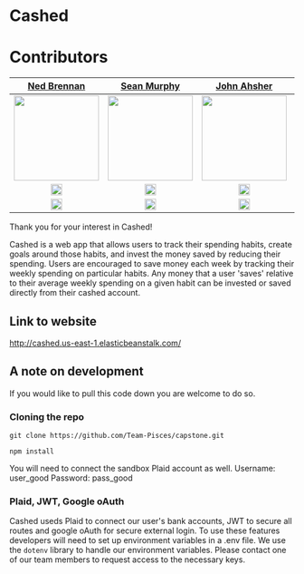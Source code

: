 # Cashed

# Contributors

|                                                     [Ned Brennan](https://www.linkedin.com/in/edward-brennan/)                                                     |                                                   [Sean Murphy](https://www.linkedin.com/in/scmurphy96/)                                                    |                                               [John Ahsher](https://www.linkedin.com/in/-john-asher/)                                               |                                                    [Kevin Lee](https://www.linkedin.com/in/kevin-lee-/)                                                     |
| :----------------------------------------------------------------------------------------------------------------------------------------------------------------: | :----------------------------------------------------------------------------------------------------------------------------------------------------------------: | :----------------------------------------------------------------------------------------------------------------------------------------------------------------: | :-------------------------------------------------------------------------------------------------------------------------------------------------------------: |
| [<img src="https://user-images.githubusercontent.com/36062933/111173237-dde2cf80-857c-11eb-8ca4-40962da23ad0.png" width = "150" />](https://github.com/NedBrennan) | [<img src="https://avatars.githubusercontent.com/u/54608605?s=400&v=4" width = "150" />](https://github.com/scmurphy96) | [<img src="https://avatars.githubusercontent.com/u/6667623?s=400&u=b87653292839ec221a5e964b0faa9ac5f1ef38ff&v=4" width = "150" />](https://github.com/jfilm) | [<img src="https://avatars.githubusercontent.com/u/62904438?s=400&u=490262981682487ab16fe4178258adbbc6e79c92&v=4" width = "150" />](https://github.com/juholee96) |
|   [<img src="https://user-images.githubusercontent.com/36062933/108450440-38656600-7233-11eb-9ed0-34ecedcae435.png" width="20"> ](https://github.com/NedBrennan)   |   [<img src="https://user-images.githubusercontent.com/36062933/108450440-38656600-7233-11eb-9ed0-34ecedcae435.png" width="20"> ](https://github.com/scmurphy96)    |   [<img src="https://user-images.githubusercontent.com/36062933/108450440-38656600-7233-11eb-9ed0-34ecedcae435.png" width="20"> ](https://github.com/jfilm)    |   [<img src="https://user-images.githubusercontent.com/36062933/108450440-38656600-7233-11eb-9ed0-34ecedcae435.png" width="20"> ](https://github.com/juholee96)    |
|                  [ <img src="https://static.licdn.com/sc/h/al2o9zrvru7aqj8e1x2rzsrca" width="20"> ](https://www.linkedin.com/in/edward-brennan/)                   |                [ <img src="https://static.licdn.com/sc/h/al2o9zrvru7aqj8e1x2rzsrca" width="20"> ](https://www.linkedin.com/in/scmurphy96/)                |              [ <img src="https://static.licdn.com/sc/h/al2o9zrvru7aqj8e1x2rzsrca" width="20"> ](https://www.linkedin.com/in/-john-asher/)              |                  [ <img src="https://static.licdn.com/sc/h/al2o9zrvru7aqj8e1x2rzsrca" width="20"> ](https://www.linkedin.com/in/kevin-lee-/)                   |

Thank you for your interest in Cashed!

Cashed is a web app that allows users to track their spending habits, create goals around those habits, and invest the money saved by reducing their spending. Users are encouraged to save money each week by tracking their weekly spending on particular habits. Any money that a user 'saves' relative to their average weekly spending on a given habit can be invested or saved directly from their cashed account.

## Link to website

http://cashed.us-east-1.elasticbeanstalk.com/

## A note on development

If you would like to pull this code down you are welcome to do so.

### Cloning the repo

`git clone https://github.com/Team-Pisces/capstone.git`
 
`npm install`

You will need to connect the sandbox Plaid account as well.
Username: user_good
Password: pass_good

### Plaid, JWT, Google oAuth

Cashed useds Plaid to connect our user's bank accounts, JWT to secure all routes and google oAuth for secure external login. To use these features developers will need to set up environment variables in a .env file. We use the `dotenv` library to handle our environment variables. Please contact one of our team members to request access to the necessary keys.
